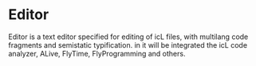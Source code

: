 # Editor

Editor is a text editor specified for editing of icL files, with multilang
code fragments and semistatic typification. in it will be integrated the
icL code analyzer, ALive, FlyTime, FlyProgramming and others.